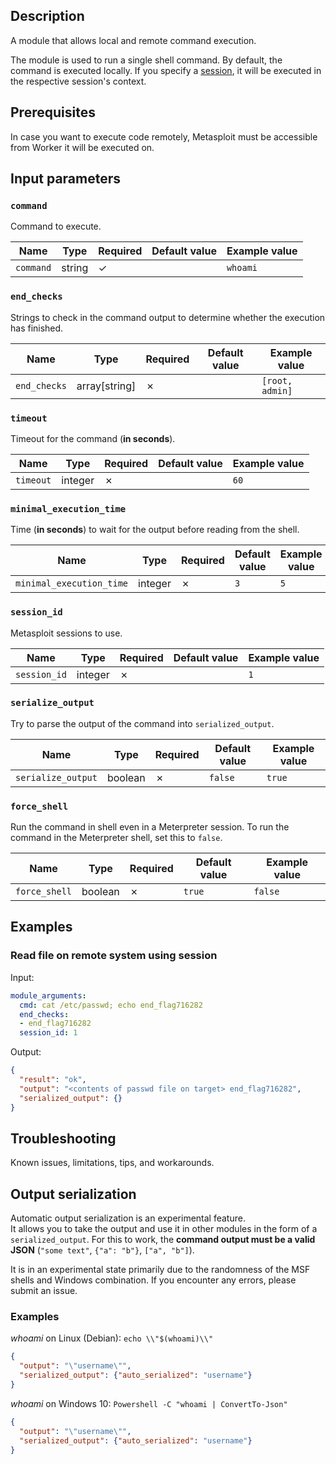 
## Description
A module that allows local and remote command execution.

The module is used to run a single shell command.  By default, the command is executed locally. If you specify a [session](../../design-phase/step.md#session-management), it will be executed in the respective session's context.

## Prerequisites
In case you want to execute code remotely, Metasploit must be accessible from Worker it will be executed on.

## Input parameters

### `command`
Command to execute.

| Name      | Type   | Required | Default value | Example value |
|-----------|--------|----------|---------------|---------------|
| `command` | string | &check;  |               | `whoami`      |

### `end_checks`
Strings to check in the command output to determine whether the execution has finished.

| Name         | Type            | Required | Default value | Example value   |
|--------------|-----------------|----------|---------------|-----------------|
| `end_checks` | array\[string\] | &cross;  |               | `[root, admin]` |

### `timeout`
Timeout for the command (**in seconds**).

| Name      | Type    | Required | Default value | Example value |
|-----------|---------|----------|---------------|---------------|
| `timeout` | integer | &cross;  |               | `60`          |

### `minimal_execution_time`
Time (**in seconds**) to wait for the output before reading from the shell.

| Name                     | Type    | Required | Default value | Example value |
|--------------------------|---------|----------|---------------|---------------|
| `minimal_execution_time` | integer | &cross;  | `3`           | `5`           |

### `session_id`
Metasploit sessions to use.

| Name         | Type    | Required | Default value | Example value |
|--------------|---------|----------|---------------|---------------|
| `session_id` | integer | &cross;  |               | `1`           |

### `serialize_output`
Try to parse the output of the command into `serialized_output`.

| Name               | Type    | Required | Default value | Example value |
|--------------------|---------|----------|---------------|---------------|
| `serialize_output` | boolean | &cross;  | `false`       | `true`        |

### `force_shell`
Run the command in shell even in a Meterpreter session. To run the command in the Meterpreter shell, set this to `false`.

| Name          | Type    | Required | Default value | Example value |
|---------------|---------|----------|---------------|---------------|
| `force_shell` | boolean | &cross;  | `true`        | `false`       |

## Examples

### Read file on remote system using session

Input:
```yaml
module_arguments:
  cmd: cat /etc/passwd; echo end_flag716282
  end_checks: 
  - end_flag716282
  session_id: 1
```

Output:
```json
{
  "result": "ok",
  "output": "<contents of passwd file on target> end_flag716282",
  "serialized_output": {}
}
```

## Troubleshooting
Known issues, limitations, tips, and workarounds.

## Output serialization
Automatic output serialization is an experimental feature.  
It allows you to take the output and use it in other modules in the form of a `serialized_output`. For this to work, the **command output must be a valid JSON** (`"some text"`, `{"a": "b"}`, `["a", "b"]`).

It is in an experimental state primarily due to the randomness of the MSF shells and Windows combination. If you encounter any errors, please submit an issue.

### Examples
*whoami* on Linux (Debian): `echo \\"$(whoami)\\"`
```json
{
  "output": "\"username\"",
  "serialized_output": {"auto_serialized": "username"}
}
```

*whoami* on Windows 10: `Powershell -C "whoami | ConvertTo-Json"`
```json
{
  "output": "\"username\"",
  "serialized_output": {"auto_serialized": "username"}
}
```

